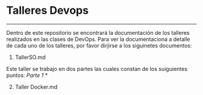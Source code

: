# Talleres Devops
---

Dentro de este repositorio se encontrará la documentación de los talleres realizados en las clases de DevOps. Para ver la documentaciona a detalle de cada uno de los talleres, por favor dirjirse a los siguinetes documentos: 

1. TallerSO.md
   
Este taller se trabajo en dos partes las cuales constan de los suiguientes puntos:
 *Parte 1*
 * 




2. Taller Docker.md


